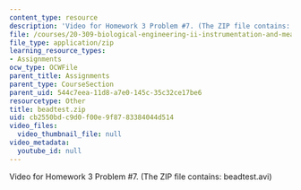 ```yaml
---
content_type: resource
description: 'Video for Homework 3 Problem #7. (The ZIP file contains: beadtest.avi)'
file: /courses/20-309-biological-engineering-ii-instrumentation-and-measurement-fall-2006/cb2550bdc9d0f00e9f8783384044d514_beadtest.zip
file_type: application/zip
learning_resource_types:
- Assignments
ocw_type: OCWFile
parent_title: Assignments
parent_type: CourseSection
parent_uid: 544c7eea-11d8-a7e0-145c-35c32ce17be6
resourcetype: Other
title: beadtest.zip
uid: cb2550bd-c9d0-f00e-9f87-83384044d514
video_files:
  video_thumbnail_file: null
video_metadata:
  youtube_id: null
---
```

Video for Homework 3 Problem #7. (The ZIP file contains: beadtest.avi)